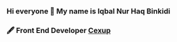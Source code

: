 ### Hi everyone 👋 My name is Iqbal Nur Haq Binkidi
### 🖋 Front End Developer [Cexup](https://github.com/cexup-team "The best search engine for privacy")

<!--
**iqbalnurhaq/iqbalnurhaq** is a ✨ _special_ ✨ repository because its `README.md` (this file) appears on your GitHub profile.

Here are some ideas to get you started:

- 🔭 I’m currently working on ...
- 🌱 I’m currently learning ...
- 👯 I’m looking to collaborate on ...
- 🤔 I’m looking for help with ...
- 💬 Ask me about ...
- 📫 How to reach me: ...
- 😄 Pronouns: ...
- ⚡ Fun fact: ...
-->
